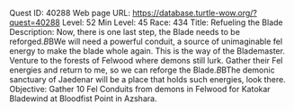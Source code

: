 Quest ID: 40288
Web page URL: https://database.turtle-wow.org/?quest=40288
Level: 52
Min Level: 45
Race: 434
Title: Refueling the Blade
Description: Now, there is one last step, the Blade needs to be reforged.$B$BWe will need a powerful conduit, a source of unimaginable fel energy to make the blade whole again. This is the way of the Blademaster. Venture to the forests of Felwood where demons still lurk. Gather their Fel energies and return to me, so we can reforge the Blade.$B$BThe demonic sanctuary of Jaedenar will be a place that holds such energies, look there.
Objective: Gather 10 Fel Conduits from demons in Felwood for Katokar Bladewind at Bloodfist Point in Azshara.
